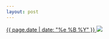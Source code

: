 ```yaml
---
layout: post
---
```


<p>
  <a href="/432">
    <time>{{ page.date | date: "%e %B %Y" }}</time>
    <img src="{{ site.assets_url }}/432.jpg">
  </a>
  
</p>
